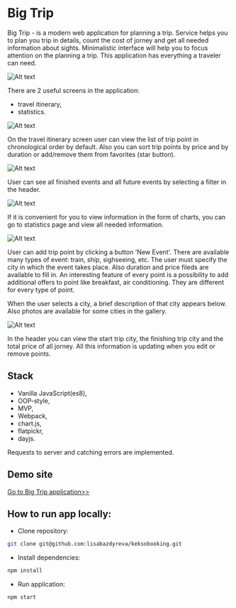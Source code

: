 # Big Trip

Big Trip - is a modern web application for planning a trip. Service helps you to plan you trip in details, count the cost of jorney and get all needed information about sights. Minimalistic interface will help you to focus attention on the planning a trip. This application has everything a traveler can need.

![Alt text](https://github.com/lisabazdyreva/big-trip/blob/master/.github/workflows/big-trip-screens.png "Big Trip change screen buttons")

There are 2 useful screens in the application: 

- travel itinerary,
- statistics.

![Alt text](https://github.com/lisabazdyreva/big-trip/blob/master/.github/workflows/big-trip-list.png "Big Trip list of trip points")

On the travel itinerary screen user can view the list of trip point in chronological order by default. Also you can sort trip points by price and by duration or add/remove them from favorites (star button).

![Alt text](https://github.com/lisabazdyreva/big-trip/blob/master/.github/workflows/big-trip-filtering.png "Big Trip filters for points")

User can see all finished events and all future events by selecting a filter in the header.

![Alt text](https://github.com/lisabazdyreva/big-trip/blob/master/.github/workflows/big-trip-charts.png "Big Trip money chart")

If it is convenient for you to view information in the form of charts, you can go to statistics page and view all needed information. 

![Alt text](https://github.com/lisabazdyreva/big-trip/blob/master/.github/workflows/big-trip-point.png "Big Trip add trip point form")

User can add trip point by clicking a button 'New Event'. There are available many types of event: train, ship, sighseeing, etc. The user must specify the city in which the event takes place. Also duration and price fileds are available to fill in. An interesting feature of every point is a possibility to add additional offers to point like breakfast, air conditioning. They are different for every type of point.

When the user selects a city, a brief description of that city appears below. Also photos are available for some cities in the gallery.

![Alt text](https://github.com/lisabazdyreva/big-trip/blob/master/.github/workflows/big-trip-header.png "Big Trip header")

In the header you can view the start trip city, the finishing trip city and the total price of all jorney. All this information is updating when you edit or remove points.


## Stack

- Vanilla JavaScript(es8),
- OOP-style,
- MVP,
- Webpack,
- chart.js,
- flatpickr,
- dayjs.

Requests to server and catching errors are implemented.

## Demo site

[Go to Big Trip application>>](https://lisabazdyreva.github.io/big-trip/)


## How to run app locally:


- Clone repository:
```bash
git clone git@github.com:lisabazdyreva/keksobooking.git
```

- Install dependencies:

```bash
npm install
```

- Run application:
```bash
npm start
```
